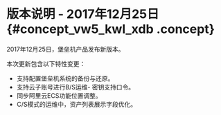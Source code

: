 # 版本说明 - 2017年12月25日 {#concept_vw5_kwl_xdb .concept}

2017年12月25日，堡垒机产品发布新版本。

本次更新包含以下特性变更：

-   支持配置堡垒机系统的备份与还原。
-   支持云子账号进行B/S运维- 密钥支持口令。
-   同步阿里云ECS功能位置调整。
-   C/S模式的运维中，资产列表展示字段优化。

